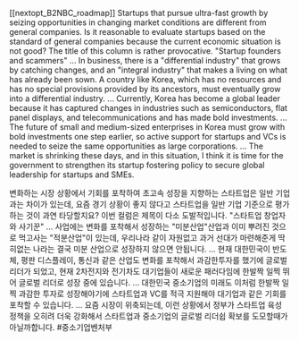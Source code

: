
[[nextopt_B2NBC_roadmap]]
Startups that pursue ultra-fast growth by seizing opportunities in changing market conditions are different from general companies. Is it reasonable to evaluate startups based on the standard of general companies because the current economic situation is not good?
The title of this column is rather provocative.
"Startup founders and scammers"
...
In business, there is a "differential industry" that grows by catching changes, and an "integral industry" that makes a living on what has already been sown. A country like Korea, which has no resources and has no special provisions provided by its ancestors, must eventually grow into a differential industry.
...
Currently, Korea has become a global leader because it has captured changes in industries such as semiconductors, flat panel displays, and telecommunications and has made bold investments.
...
The future of small and medium-sized enterprises in Korea must grow with bold investments one step earlier, so active support for startups and VCs is needed to seize the same opportunities as large corporations.
...
The market is shrinking these days, and in this situation, I think it is time for the government to strengthen its startup fostering policy to secure global leadership for startups and SMEs.

변화하는 시장 상황에서 기회를 포착하여 초고속 성장을  지향하는 스타트업은 일반 기업과는 차이가 있는데, 요즘 경기 상황이 좋지 않다고 스타트업을 일반 기업 기준으로 평가하는 것이 과연 타당할지요? 
이번 컬럼은 제목이 다소 도발적입니다.
"스타트업 창업자와 사기꾼"
...
사업에는 변화를 포착해서 성장하는 "미분산업"산업과 이미 뿌려진 것으로 먹고사는 "적분산업"이 있는데, 우리나라 같이 자원없고 과거 선대가 마련해준게 딱히없는 나라는 결국 미분 산업으로 성장하지 않으면 안됩니다.
...
현재 대한민국이 반도체, 평판 디스플레이, 통신과 같은 산업도 변화를 포착해서 과감한투자를 했기에 글로벌 리더가 되었고, 현재 2차전지와 전기차도 대기업들이 새로운 패러다임에 한발짝 일찍 뛰어 글로벌 리더로 성장 중에 있습니다.
...
대한민국 중소기업의 미래도 이처럼 한발짝 일찍 과감한 투자로 성장해야기에 스타트업과 VC를 적극 지원해야 대기업과 같은 기회를 포착할 수 있습니다.
...
요즘 시장이 위축되는데, 이런 상황에서 정부가 스타트업 육성 정책을 오히려 더욱 강화해서 스타트업과 중소기업의 글로벌 리더쉽 확보를 도모할때가 아닐까합니다.
#중소기업벤처부


